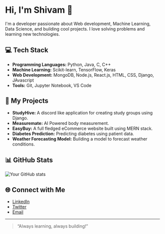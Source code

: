 # Hi, I'm Shivam 👋

I'm a developer passionate about Web development, Machine Learning, Data Science, and building cool projects. I love solving problems and learning new technologies.

## 💻 Tech Stack

- **Programming Languages:** Python, Java, C, C++
- **Machine Learning:** Scikit-learn, TensorFlow, Keras
- **Web Development:** MongoDB, Node.js, React.js, HTML, CSS, Django, JAvascript
- **Tools:** Git, Jupyter Notebook, VS Code

## 🚀 My Projects

- **StudyHive:** A discord like application for creating study groups using Django.
- **Measuremate:** AI Powered body measurement.
- **EasyBuy:** A full fledged eCommerce website built using MERN stack.
- **Diabetes Prediction:** Predicting diabetes using patient data.
- **Weather Forecasting Model:** Building a model to forecast weather conditions.

## 📊 GitHub Stats

![Your GitHub stats](https://github-readme-stats.vercel.app/api?username=shivamp9381&show_icons=true)

## 🌐 Connect with Me

- [LinkedIn](https://linkedin.com/in/shivam-pandey-aa6922246/)
- [Twitter](https://twitter.com/shivamp9381)
- [Email](mailto:shivamp9381@gmail.com)

---

> “Always learning, always building!”
